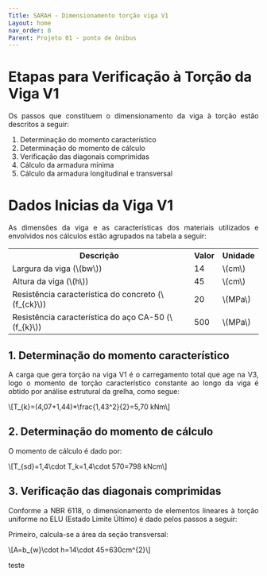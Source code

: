 ```yaml
---
Title: SARAH - Dimensionamento torção viga V1
Layout: home
nav_order: 8
Parent: Projeto 01 - ponto de ônibus
---
```


<!--Don't delete this script-->
<script src = "https://polyfill.io/v3/polyfill.min.js?features=es6"></script>
<script id = "MathJax-script" async src="https://cdn.jsdelivr.net/npm/mathjax@3/es5/tex-mml-chtml.js"></script>
<!--Don't delete this script-->

<h1>Etapas para Verificação à Torção da Viga V1</h1>

<p align="justify">
Os passos que constituem o dimensionamento da viga à torção estão descritos a seguir:
</p>

<ol>
  <li>Determinação do momento característico</li>
  <li>Determinação do momento de cálculo</li>
  <li>Verificação das diagonais comprimidas</li>
  <li>Cálculo da armadura mínima</li>
  <li>Cálculo da armadura longitudinal e transversal</li>
</ol>

<h1>Dados Inicias da Viga V1</h1>

<p align="justify">
As dimensões da viga e as características dos materiais utilizados e envolvidos nos cálculos estão agrupados na tabela a seguir:
</p>

<table>
  <tr>
    <th>Descrição</th>
    <th>Valor</th>
    <th>Unidade</th>
  </tr>
  <tr>
    <td>Largura da viga (\(bw\))</td>
    <td>14</td>
    <td>\(cm\)</td>
  </tr>
  <tr>
    <td>Altura da viga (\(h\))</td>
    <td>45</td>
    <td>\(cm\)</td>
  </tr>
  <tr>
    <td>Resistência característica do concreto (\(f_{ck}\))</td>
    <td>20</td>
    <td>\(MPa\)</td>
  </tr>
  <tr>
    <td>Resistência característica do aço CA-50 (\(f_{k}\))</td>
    <td>500</td>
    <td>\(MPa\)</td>
  </tr>
</table>

<h2>1. Determinação do momento característico</h2>

<p align="justify">
A carga que gera torção na viga V1 é o carregamento total que age na V3, logo o momento de torção característico constante ao longo da viga é obtido por análise estrutural da grelha, como segue:
</p>

<p>
\[T_{k}=(4,07+1,44)*\frac{1,43^2}{2}=5,70 kNm\]
</p>

<h2>2. Determinação do momento de cálculo</h2>

O momento de cálculo é dado por:

<p>
\[T_{sd}=1,4\cdot T_k=1,4\cdot 570=798 kNcm\]
</p>

<h2>3. Verificação das diagonais comprimidas</h2>

<p align="justify">
Conforme a NBR 6118, o dimensionamento de elementos lineares à torção uniforme no ELU (Estado Limite Último) é dado pelos passos a seguir:
</p>

Primeiro, calcula-se a área da seção transversal:

<p>
\[A=b_{w}\cdot h=14\cdot 45=630cm^{2}\]
</p>

<p>
  teste
</p>


